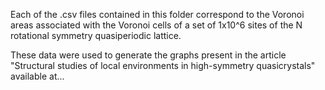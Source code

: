 Each of the .csv files contained in this folder correspond to the Voronoi areas associated with the Voronoi cells of a set of 1x10^6 sites of the N rotational symmetry quasiperiodic lattice.

These data were used to generate the graphs present in the article "Structural studies of local environments in high-symmetry quasicrystals" available at...
